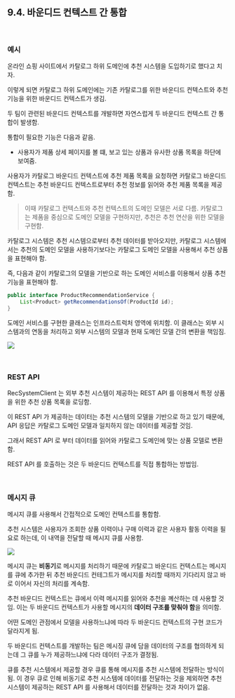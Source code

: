 ## 9.4. 바운디드 컨텍스트 간 통합

<br>

### 예시 

온라인 쇼핑 사이트에서 카탈로그 하위 도메인에 추천 시스템을 도입하기로 했다고 치자.

이렇게 되면 카탈로그 하위 도메인에는 기존 카탈로그를 위한 바운디드 컨텍스트와 추천 기능을 위한 바운디드 컨텍스트가 생김.

두 팀이 관련된 바운디드 컨텍스트를 개발하면 자연스럽게 두 바운디드 컨텍스트 간 통합이 발생함.

통합이 필요한 기능은 다음과 같음.

- 사용자가 제품 상세 페이지를 볼 떄, 보고 있는 상품과 유사한 상품 목록을 하단에 보여줌.

사용자가 카탈로그 바운디드 컨텍스트에 추천 제품 목록을 요청하면 카탈로그 바운디드 컨텍스트는 추천 바운디드 컨텍스트로부터 추천 정보를 읽어와 추천 제품 목록을 제공함.

> 이때 카탈로그 컨텍스트와 추천 컨텍스트의 도메인 모델은 서로 다름.
> 카탈로그는 제품을 중심으로 도메인 모델을 구현하지만, 추천은 추천 연산을 위한 모델을 구현함.

카탈로그 시스템은 추천 시스템으로부터 추천 데이터를 받아오지만, 카탈로그 시스템에서는 추천의 도메인 모델을 사용하기보다는 카탈로그 도메인 모델을 사용해서 추천 상품을 표현해야 함.

즉, 다음과 같이 카탈로그의 모델을 기반으로 하는 도메인 서비스를 이용해서 상품 추천 기능을 표현해야 함.

```java
public interface ProductRecommendationService {
    List<Product> getRecommendationsOf(ProductId id);
}
```

도메인 서비스를 구현한 클래스는 인프라스트럭처 영역에 위치함.
이 클래스는 외부 시스템과의 연동을 처리하고 외부 시스템의 모델과 현재 도메인 모델 간의 변환을 책임짐.

![](https://velog.velcdn.com/images/mo-zza/post/68933daf-cd72-49d7-a99b-64d3d1c1d6c0/image.png)

<br>

### REST API

RecSystemClient 는 외부 추천 시스템이 제공하는 REST API 를 이용해서 특정 상품을 위한 추천 상품 목록을 로딩함.

이 REST API 가 제공하는 데이터는 추천 시스템의 모델을 기반으로 하고 있기 때문에, API 응답은 카탈로그 도메인 모델과 일치하지 않는 데이터를 제공할 것임.

그래서 REST API 로 부터 데이터를 읽어와 카탈로그 도메인에 맞는 상품 모델로 변환함.

REST API 를 호출하는 것은 두 바운디드 컨텍스트를 직접 통합하는 방법임.

<br>

### 메시지 큐

메시지 큐를 사용해서 간접적으로 도메인 컨텍스트를 통합함.

추천 시스템은 사용자가 조회한 상품 이력이나 구매 이력과 같은 사용자 활동 이력을 필요로 하는데, 이 내역을 전달할 때 메시지 큐를 사용함.

![](https://velog.velcdn.com/images/mo-zza/post/b9c531b1-4136-46ea-829e-b6b2eff3c00b/image.png)

메시지 큐는 **비동기**로 메시지를 처리하기 때문에 카탈로그 바운디드 컨텍스트는 메시지를 큐에 추가한 뒤 추천 바운디드 컨테그트가 메시지를 처리할 때까지 기다리지 않고 바로 이어서 자신의 처리를 계속함.

추천 바운디드 컨텍스트는 큐에서 이력 메시지를 읽어와 추천을 꼐산하는 데 사용할 것임.
이는 두 바운디드 컨텍스트가 사용할 메시지의 **데이터 구조를 맞춰야 함**을 의미함.

어떤 도메인 관점에서 모델을 사용하느냐에 따라 두 바운디드 컨텍스트의 구현 코드가 달라지게 됨.

두 바운디드 컨텍스트를 개발하는 팀은 메시징 큐에 담을 데이터의 구조를 협의하게 되는데 그 큐를 누가 제공하느냐에 다라 데이터 구조가 결정됨.

큐를 추천 시스템에서 제공할 경우 큐를 통해 메시지를 추천 시스템에 전달하는 방식이 됨.
이 경우 큐로 인해 비동기로 추천 시스템에 데이터를 전달하는 것을 제외하면 추천 시스템이 제공하는 REST API 를 사용해서 데이터를 전달하는 것과 차이가 없음.